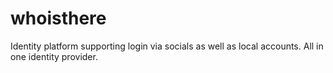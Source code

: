 # whoisthere
Identity platform supporting login via socials as well as local accounts. All in one identity provider.
